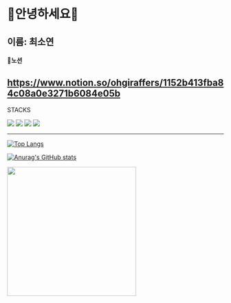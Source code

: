 # 🎈안녕하세요🎈
**이름: 최소연**
---
#### 🎁노션
https://www.notion.so/ohgiraffers/1152b413fba84c08a0e3271b6084e05b
---
STACKS  

<img src="https://img.shields.io/badge/java-007396?style=for-the-badge&logo=java&logoColor=white">
<img src="https://img.shields.io/badge/html5-E34F26?style=for-the-badge&logo=html5&logoColor=white">
<img src="https://img.shields.io/badge/javascript-F7DF1E?style=for-the-badge&logo=javascript&logoColor=black">
<img src="https://img.shields.io/badge/github-181717?style=for-the-badge&logo=github&logoColor=white">
  
---

[![Top Langs](https://github-readme-stats.vercel.app/api/top-langs/?username=RACHEL-2929)](https://github.com/anuraghazra/github-readme-stats)

[![Anurag's GitHub stats](https://github-readme-stats.vercel.app/api?username=RACHEL-2929)](https://github.com/anuraghazra/github-readme-stats)

 <img src = "https://image.fmkorea.com/files/attach/new3/20230128/486616/3794897188/5441149598/e5c0be206d1d5fec4cc085fdcaddcb54.png" width="300" height="300">